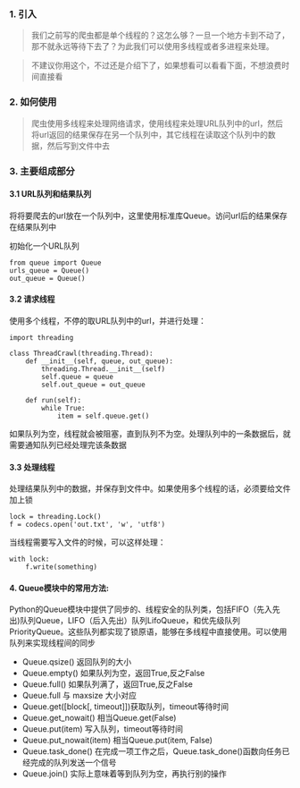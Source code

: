 ### 1. 引入
> 我们之前写的爬虫都是单个线程的？这怎么够？一旦一个地方卡到不动了，那不就永远等待下去了？为此我们可以使用多线程或者多进程来处理。

> 不建议你用这个，不过还是介绍下了，如果想看可以看看下面，不想浪费时间直接看

### 2. 如何使用
> 爬虫使用多线程来处理网络请求，使用线程来处理URL队列中的url，然后将url返回的结果保存在另一个队列中，其它线程在读取这个队列中的数据，然后写到文件中去
### 3. 主要组成部分
#### 3.1 URL队列和结果队列

将将要爬去的url放在一个队列中，这里使用标准库Queue。访问url后的结果保存在结果队列中

初始化一个URL队列
```
from queue import Queue
urls_queue = Queue()
out_queue = Queue()
```

#### 3.2 请求线程
使用多个线程，不停的取URL队列中的url，并进行处理：
```
import threading

class ThreadCrawl(threading.Thread):
    def __init__(self, queue, out_queue):
        threading.Thread.__init__(self)
        self.queue = queue
        self.out_queue = out_queue

    def run(self):
        while True:
            item = self.queue.get()
```
如果队列为空，线程就会被阻塞，直到队列不为空。处理队列中的一条数据后，就需要通知队列已经处理完该条数据

#### 3.3 处理线程
处理结果队列中的数据，并保存到文件中。如果使用多个线程的话，必须要给文件加上锁
```
lock = threading.Lock()
f = codecs.open('out.txt', 'w', 'utf8')
```
当线程需要写入文件的时候，可以这样处理：
```
with lock:
    f.write(something)
```


#### 4. Queue模块中的常用方法:
Python的Queue模块中提供了同步的、线程安全的队列类，包括FIFO（先入先出)队列Queue，LIFO（后入先出）队列LifoQueue，和优先级队列PriorityQueue。这些队列都实现了锁原语，能够在多线程中直接使用。可以使用队列来实现线程间的同步
- Queue.qsize() 返回队列的大小
- Queue.empty() 如果队列为空，返回True,反之False
- Queue.full() 如果队列满了，返回True,反之False
- Queue.full 与 maxsize 大小对应
- Queue.get([block[, timeout]])获取队列，timeout等待时间
- Queue.get_nowait() 相当Queue.get(False)
- Queue.put(item) 写入队列，timeout等待时间
- Queue.put_nowait(item) 相当Queue.put(item, False)
- Queue.task_done() 在完成一项工作之后，Queue.task_done()函数向任务已经完成的队列发送一个信号
- Queue.join() 实际上意味着等到队列为空，再执行别的操作
